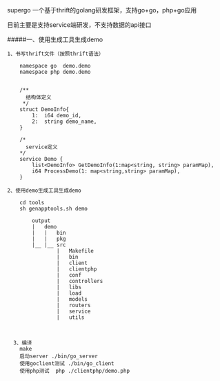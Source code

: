 
supergo 一个基于thrift的golang研发框架，支持go+go，php+go应用

目前主要是支持service端研发，不支持数据的api接口

#####一、使用生成工具生成demo

    1、书写thrift文件（按照thrift语法）
		
		namespace go  demo.demo
		namespace php demo.demo
		
		
		/**
		  结构体定义
		 */
		struct DemoInfo{
			1:  i64 demo_id,
		    2:  string demo_name,
		}
		
		/*
		  service定义
		*/
		service Demo {
		    list<DemoInfo> GetDemoInfo(1:map<string, string> paramMap),
			i64 ProcessDemo(1: map<string,string> paramMap),
		}

	2、使用demo生成工具生成demo
		
		cd tools
		sh genapptools.sh demo
			
			output
			|	demo
			|	|	bin
			|	|	pkg
			|__	|__	src
					|	Makefile    
					|	bin         
					|	client      
					|	clientphp   
					|	conf        
					|	controllers 
					|	libs        
					|	load        
					|	models      
					|	routers     
					|	service     
					|	utils
	

		
	  3、编译
		make 
		启动server ./bin/go_server
		使用goclient测试 ./bin/go_client
		使用php测试  php ./clientphp/demo.php
		  
		  